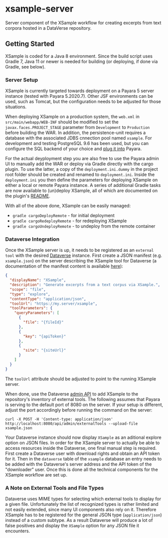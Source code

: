 # xsample-server
Server component of the XSample workflow for creating excerpts from text corpora hosted in a DataVerse repository.


## Getting Started

XSample is coded for a Java 8 environment. Since the build script uses Gradle 7, Java 11 or newer is needed for building (or deploying, if done via Gradle, see below).

### Server Setup

XSample is currently targeted towards deployment on a Payara 5 server instance (tested with Payara 5.2020.7). Other JSF environments can be used, such as Tomcat, but the configuration needs to be adjusted for those situations.

When deploying XSample on a production system, the `web.xml` in `src/main/webapp/WEB-INF` should be modified to set the `javax.faces.PROJECT_STAGE` parameter from `Development` to `Production` before building the WAR. In addition, the persistence-unit requires a database with the associated JDBS cnnection pool named `xsample`. For development and testing PostgreSQL 9.6 has been used, but you can configure the SQL backend of your choice and [plug it into](https://docs.payara.fish/community/docs/documentation/user-guides/connection-pools/connection-pools.html) Payara.

For the actual deyployment step you are also free to use the Payara admin UI to manually add the WAR or deploy via Gradle directly with the cargo plugin. To use the latter, a copy of the `deployment.ini.dummy` in the project root folder should be created and renamed to `deployment.ini`. Inside the `deployment.ini` you then define the parameters for deploying XSample on either a local or remote Payara instance. A series of additional Gradle tasks are now available to (un)deploy XSample, all of which are documented on the plugin's [README](https://github.com/bmuschko/gradle-cargo-plugin). 

With all of the above done, XSample can be easily managed:
- `gradle cargoDeployRemote` - for initial deployment
- `gradle cargoRedeployRemote` - for redeploying XSample
- `gradle cargoUndeployRemote` - to undeploy from the remote container

### Dataverse Integration

Once the XSample server is up, it needs to be registered as an `external tool` with the desired [Dataverse](https://dataverse.org/) instance. First create a JSON manifest (e.g. `xsample.json`) on the server describing the XSample tool for Dataverse (a documentation of the manifest content is available [here](https://guides.dataverse.org/en/latest/api/external-tools.html)): 

```json
{
  "displayName": "XSample",
  "description": "Generate excerpts from a text corpus via XSample.",
  "scope": "file",
  "type": "explore",
  "contentType": "application/json",
  "toolUrl": "https://my.server/xsample",
  "toolParameters": {
    "queryParameters": [
      {
        "file": "{fileId}"
      },
      {
        "key": "{apiToken}"
      },
      {
        "site": "{siteUrl}"
      }
    ]
  }
}
```

The `toolUrl` attribute should be adjusted to point to the running XSample server.

When done, use the Dataverse [admin API](https://guides.dataverse.org/en/latest/admin/external-tools.html) to add XSample to the repository's inventory of external tools. The following assumes that Payara is serving to the default port of 8080 on the server. If your setup is different, adjust the port accordingly before running the command on the server:

`curl -X POST -H 'Content-type: application/json' http://localhost:8080/api/admin/externalTools --upload-file xsample.json`

Your Dataverse instance should now display `XSample` as an aditional explore option on JSON files. In order for the XSample server to actually be able to access resources inside the Dataverse, one final manual step is required. First create a Dataverse user with download rights and obtain an API token for it.
Then in the `dataverse` table of the `xsample` database an entry needs to be added with the Dataverse's server address and the API token of the "downloader" user. Once this is done all the technical components for the XSample workflow are set up.

### A Note on External Tools and File Types

Dataverse uses MIME types for selecting which external tools to display for a given file. Unfortunately the list of recognized types is rather limited and not easily extended, since many UI components also rely on it. Therefore XSample has to be registered for the general JSON type (`application/json`) instead of a custom subtype. As a result Dataverse will produce a lot of false positives and display the `XSample` option for any JSON file it encounters.
